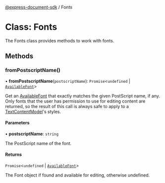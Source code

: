 [@express-document-sdk](../overview.md) / Fonts

# Class: Fonts

The Fonts class provides methods to work with fonts.

## Methods

### fromPostscriptName()

• **fromPostscriptName**(`postscriptName`): `Promise`<`undefined` \| [`AvailableFont`](available-font.md)\>

Get an [AvailableFont](available-font.md) that exactly matches the given PostScript name, if any. Only fonts that the user has permission to use
for editing content are returned, so the result of this call is always safe to apply to a [TextContentModel](text-content-model.md)'s styles.

#### Parameters

• **postscriptName**: `string`

The PostScript name of the font.

#### Returns

`Promise`<`undefined` \| [`AvailableFont`](available-font.md)\>

The Font object if found and available for editing, otherwise undefined.
